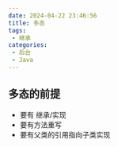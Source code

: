 ```yaml
---
date: 2024-04-22 23:46:56
title: 多态
tags:
 - 继承
categories:
 - 后台 
 - Java
---
```


## 多态的前提
- 要有 继承/实现
- 要有方法重写
- 要有父类的引用指向子类实现